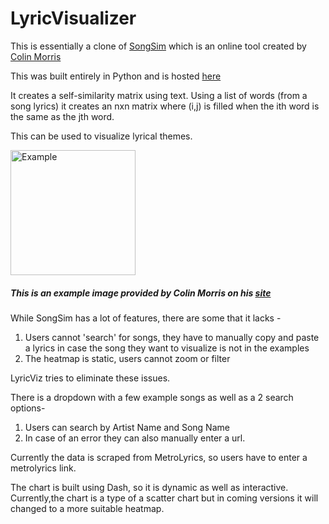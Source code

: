 # LyricVisualizer
This is essentially a clone of [SongSim](https://colinmorris.github.io/SongSim/#/) which is an online tool created by [Colin Morris](https://github.com/colinmorris)

This was built entirely in Python and is hosted [here](https://lyricviz.herokuapp.com/)

It creates a self-similarity matrix using text. Using a list of words (from a song lyrics) it creates an nxn matrix where (i,j) is filled when the ith word is the same as the jth word.

This can be used to visualize lyrical themes.

<img src="https://colinmorris.github.io/SongSim/img/about/barbie.png" alt="Example" width="200"/>

##### This is an example image provided by Colin Morris on his [site](https://colinmorris.github.io/SongSim/#/)
While SongSim has a lot of features, there are some that it lacks - 
1. Users cannot 'search' for songs, they have to manually copy and paste a lyrics in case the song they want to visualize is not in the examples
1. The heatmap is static, users cannot zoom or filter 

LyricViz tries to eliminate these issues.

There is a dropdown with a few example songs as well as a 2 search options-
1. Users can search by Artist Name and Song Name
1. In case of an error they can also manually enter a url.

Currently the data is scraped from MetroLyrics, so users have to enter a metrolyrics link.

The chart is built using Dash, so it is dynamic as well as interactive. Currently,the chart is a type of a scatter chart but in coming versions it will changed to a more suitable heatmap.
